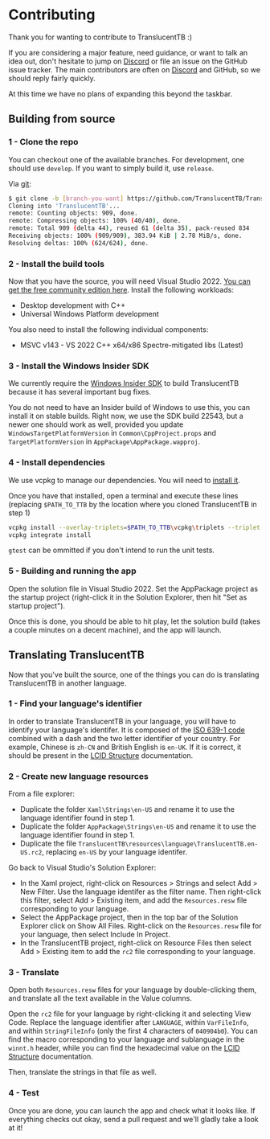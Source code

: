 # Contributing

Thank you for wanting to contribute to TranslucentTB :)

If you are considering a major feature, need guidance, or want to talk an idea out, don't hesitate to jump on [Discord] or file an issue on the GitHub issue tracker. The main contributors are often on [Discord] and GitHub, so we should reply fairly quickly.

At this time we have no plans of expanding this beyond the taskbar.

## Building from source

### 1 - Clone the repo

You can checkout one of the available branches. For development, one should use `develop`. If you want to simply build it, use `release`.

Via [git](https://git-scm.com):

```sh
$ git clone -b [branch-you-want] https://github.com/TranslucentTB/TranslucentTB
Cloning into 'TranslucentTB'...
remote: Counting objects: 909, done.
remote: Compressing objects: 100% (40/40), done.
remote: Total 909 (delta 44), reused 61 (delta 35), pack-reused 834
Receiving objects: 100% (909/909), 383.94 KiB | 2.78 MiB/s, done.
Resolving deltas: 100% (624/624), done.
```

### 2 - Install the build tools

Now that you have the source, you will need Visual Studio 2022. [You can get the free community edition here](https://visualstudio.microsoft.com/vs/preview/).
Install the following workloads:

- Desktop development with C++
- Universal Windows Platform development

You also need to install the following individual components:

- MSVC v143 - VS 2022 C++ x64/x86 Spectre-mitigated libs (Latest)

### 3 - Install the Windows Insider SDK

We currently require the [Windows Insider SDK](https://www.microsoft.com/en-us/software-download/windowsinsiderpreviewSDK) to build TranslucentTB because it has several important bug fixes.

You do not need to have an Insider build of Windows to use this, you can install it on stable builds. Right now, we use the SDK build 22543, but a newer one should work as well, provided you update `WindowsTargetPlatformVersion` in `Common\CppProject.props` and `TargetPlatformVersion` in `AppPackage\AppPackage.wapproj`.

### 4 - Install dependencies

We use vcpkg to manage our dependencies. You will need to [install it](https://vcpkg.io/en/getting-started.html).

Once you have that installed, open a terminal and execute these lines (replacing `$PATH_TO_TTB` by the location where you cloned TranslucentTB in step 1)
```sh
vcpkg install --overlay-triplets=$PATH_TO_TTB\vcpkg\triplets --triplet x64-windows-ttb --overlay-ports=$PATH_TO_TTB\vcpkg\ports --head detours gtest member-thunk rapidjson spdlog wil
vcpkg integrate install
```
`gtest` can be ommitted if you don't intend to run the unit tests.

### 5 - Building and running the app

Open the solution file in Visual Studio 2022. Set the AppPackage project as the startup project (right-click it in the Solution Explorer, then hit "Set as startup project").

Once this is done, you should be able to hit play, let the solution build (takes a couple minutes on a decent machine), and the app will launch.

## Translating TranslucentTB

Now that you've built the source, one of the things you can do is translating TranslucentTB in another language.

### 1 - Find your language's identifier

In order to translate TranslucentTB in your language, you will have to identify your language's identifer. It is composed of the [ISO 639-1 code](https://en.wikipedia.org/wiki/List_of_ISO_639-1_codes) combined with a dash and the two letter identifier of your country. For example, Chinese is `zh-CN` and British English is `en-UK`. If it is correct, it should be present in the [LCID Structure] documentation.

### 2 - Create new language resources

From a file explorer:

- Duplicate the folder `Xaml\Strings\en-US` and rename it to use the language identifier found in step 1.
- Duplicate the folder `AppPackage\Strings\en-US` and rename it to use the language identifier found in step 1.
- Duplicate the file `TranslucentTB\resources\language\TranslucentTB.en-US.rc2`, replacing `en-US` by your language identifer.

Go back to Visual Studio's Solution Explorer:

- In the Xaml project, right-click on Resources > Strings and select Add > New Filter. Use the language identifer as the filter name. Then right-click this filter, select Add > Existing item, and add the `Resources.resw` file corresponding to your language.
- Select the AppPackage project, then in the top bar of the Solution Explorer click on Show All Files. Right-click on the `Resources.resw` file for your language, then select Include In Project.
- In the TranslucentTB project, right-click on Resource Files then select Add > Existing item to add the `rc2` file corresponding to your language.

### 3 - Translate

Open both `Resources.resw` files for your language by double-clicking them, and translate all the text available in the Value columns.

Open the `rc2` file for your language by right-clicking it and selecting View Code. Replace the language identifier after `LANGUAGE`, within `VarFileInfo`, and within `StringFileInfo` (only the first 4 characters of `040904b0`). You can find the macro corresponding to your language and sublanguage in the `winnt.h` header, while you can find the hexadecimal value on the [LCID Structure] documentation.

Then, translate the strings in that file as well.

### 4 - Test

Once you are done, you can launch the app and check what it looks like. If everything checks out okay, send a pull request and we'll gladly take a look at it!

[LCID Structure]: https://docs.microsoft.com/en-us/openspecs/windows_protocols/ms-lcid/63d3d639-7fd2-4afb-abbe-0d5b5551eef8
[Discord]: https://discord.gg/TranslucentTB
[Gitter]: https://gitter.im/TranslucentTB/Lobby

